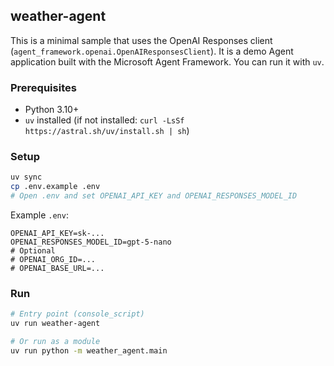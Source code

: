 ## weather-agent

This is a minimal sample that uses the OpenAI Responses client (`agent_framework.openai.OpenAIResponsesClient`). It is a demo Agent application built with the Microsoft Agent Framework. You can run it with `uv`.

### Prerequisites
- Python 3.10+
- `uv` installed (if not installed: `curl -LsSf https://astral.sh/uv/install.sh | sh`)

### Setup
```bash
uv sync
cp .env.example .env
# Open .env and set OPENAI_API_KEY and OPENAI_RESPONSES_MODEL_ID
```

Example `.env`:
```env
OPENAI_API_KEY=sk-...
OPENAI_RESPONSES_MODEL_ID=gpt-5-nano
# Optional
# OPENAI_ORG_ID=...
# OPENAI_BASE_URL=...
```

### Run
```bash
# Entry point (console_script)
uv run weather-agent

# Or run as a module
uv run python -m weather_agent.main
```
